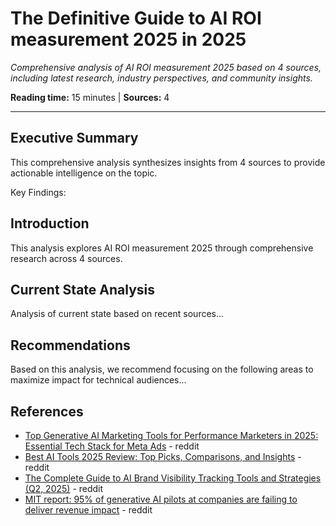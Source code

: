 # The Definitive Guide to AI ROI measurement 2025 in 2025

*Comprehensive analysis of AI ROI measurement 2025 based on 4 sources, including latest research, industry perspectives, and community insights.*

**Reading time:** 15 minutes | **Sources:** 4

---

## Executive Summary

This comprehensive analysis synthesizes insights from 4 sources to provide actionable intelligence on the topic.

Key Findings:


## Introduction

This analysis explores AI ROI measurement 2025 through comprehensive research across 4 sources.

## Current State Analysis

Analysis of current state based on recent sources...

## Recommendations

Based on this analysis, we recommend focusing on the following areas to maximize impact for technical audiences...

## References

- [Top Generative AI Marketing Tools for Performance Marketers in 2025: Essential Tech Stack for Meta Ads](https://reddit.com/r/FacebookAds/comments/1m8g0lz/top_generative_ai_marketing_tools_for_performance/) - reddit
- [Best AI Tools 2025 Review: Top Picks, Comparisons, and Insights](https://reddit.com/r/AiReviewInsider/comments/1nqrmhs/best_ai_tools_2025_review_top_picks_comparisons/) - reddit
- [The Complete Guide to AI Brand Visibility Tracking Tools and Strategies (Q2, 2025)](https://reddit.com/r/AISearchLab/comments/1ler7ui/the_complete_guide_to_ai_brand_visibility/) - reddit
- [MIT report: 95% of generative AI pilots at companies are failing to deliver revenue impact](https://reddit.com/r/wallstreetbets/comments/1muwlbs/mit_report_95_of_generative_ai_pilots_at/) - reddit
